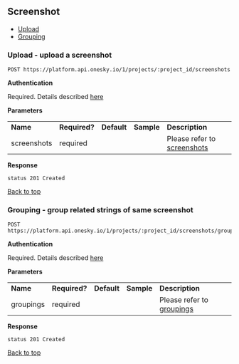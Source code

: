 ## Screenshot
- [Upload](#upload---upload-a-screenshot)
- [Grouping](#grouping---group-related-strings-of-same-screenshot)


### Upload - upload a screenshot

    POST https://platform.api.onesky.io/1/projects/:project_id/screenshots

**Authentication**

Required. Details described [here](/README.md#authentication)

**Parameters**

<table>
    <tr>
        <td><strong>Name</strong></td>
        <td><strong>Required?</strong></td>
        <td><strong>Default</strong></td>
        <td><strong>Sample</strong></td>
        <td><strong>Description</strong></td>
    </tr>
    <tr>
        <td>screenshots</td>
        <td>required</td>
        <td></td>
        <td></td>
        <td>Please refer to <a href="/reference/screenshot.md">screenshots</a></td>
    </tr>
</table>

**Response**

```
status 201 Created
```
[Back to top](#screenshot)


### Grouping - group related strings of same screenshot

    POST https://platform.api.onesky.io/1/projects/:project_id/screenshots/groupping

**Authentication**

Required. Details described [here](/README.md#authentication)

**Parameters**

<table>
    <tr>
        <td><strong>Name</strong></td>
        <td><strong>Required?</strong></td>
        <td><strong>Default</strong></td>
        <td><strong>Sample</strong></td>
        <td><strong>Description</strong></td>
    </tr>
    <tr>
        <td>groupings</td>
        <td>required</td>
        <td></td>
        <td></td>
        <td>Please refer to <a href="/reference/grouping.md">groupings</a></td>
    </tr>
</table>

**Response**

```
status 201 Created
```
[Back to top](#screenshot)
